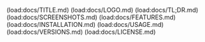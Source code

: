 (load:docs/TITLE.md)
(load:docs/LOGO.md)
(load:docs/TL;DR.md)
(load:docs/SCREENSHOTS.md)
(load:docs/FEATURES.md)
(load:docs/INSTALLATION.md)
(load:docs/USAGE.md)
(load:docs/VERSIONS.md)
(load:docs/LICENSE.md)